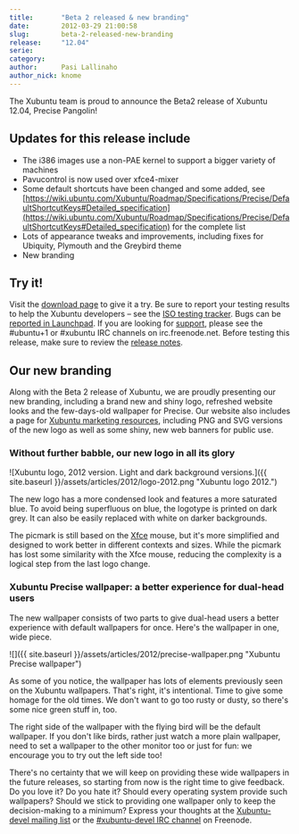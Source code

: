```yaml
---
title:       "Beta 2 released & new branding"
date:        2012-03-29 21:00:58
slug:        beta-2-released-new-branding
release:     "12.04"
serie:       
category:    
author:      Pasi Lallinaho
author_nick: knome
---
```


The Xubuntu team is proud to announce the Beta2 release of Xubuntu 12.04, Precise Pangolin!

Updates for this release include
--------------------------------

- The i386 images use a non-PAE kernel to support a bigger variety of machines
- Pavucontrol is now used over xfce4-mixer
- Some default shortcuts have been changed and some added, see [https://wiki.ubuntu.com/Xubuntu/Roadmap/Specifications/Precise/DefaultShortcutKeys#Detailed_specification](https://wiki.ubuntu.com/Xubuntu/Roadmap/Specifications/Precise/DefaultShortcutKeys#Detailed_specification) for the complete list
- Lots of appearance tweaks and improvements, including fixes for Ubiquity, Plymouth and the Greybird theme
- New branding

Try it!
-------

Visit the [download page](http://cdimage.ubuntu.com/xubuntu/releases/12.04/beta-2/) to give it a try. Be sure to report your testing results to help the Xubuntu developers – see the [ISO testing tracker](http://iso.qa.ubuntu.com/qatracker/build/xubuntu/all). Bugs can be [reported in Launchpad](https://launchpad.net/ubuntu/+filebug/). If you are looking for [support](../help), please see the #ubuntu+1 or #xubuntu IRC channels on irc.freenode.net. Before testing this release, make sure to review the [release notes](https://wiki.ubuntu.com/PrecisePangolin/TechnicalOverview/Beta2).

Our new branding
----------------

Along with the Beta 2 release of Xubuntu, we are proudly presenting our new branding, including a brand new and shiny logo, refreshed website looks and the few-days-old wallpaper for Precise. Our website also includes a page for [Xubuntu marketing resources](http://xubuntu.org/marketingresources/ "Marketing Resources"), including PNG and SVG versions of the new logo as well as some shiny, new web banners for public use.

### Without further babble, our new logo in all its glory

![Xubuntu logo, 2012 version. Light and dark background versions.]({{ site.baseurl }}/assets/articles/2012/logo-2012.png "Xubuntu logo 2012.")

The new logo has a more condensed look and features a more saturated blue. To avoid being superfluous on blue, the logotype is printed on dark grey. It can also be easily replaced with white on darker backgrounds.

The picmark is still based on the [Xfce](http://xfce.org/) mouse, but it's more simplified and designed to work better in different contexts and sizes. While the picmark has lost some similarity with the Xfce mouse, reducing the complexity is a logical step from the last logo change.

### Xubuntu Precise wallpaper: a better experience for dual-head users

The new wallpaper consists of two parts to give dual-head users a better experience with default wallpapers for once. Here's the wallpaper in one, wide piece.

![]({{ site.baseurl }}/assets/articles/2012/precise-wallpaper.png "Xubuntu Precise wallpaper")

As some of you notice, the wallpaper has lots of elements previously seen on the Xubuntu wallpapers. That's right, it's intentional. Time to give some homage for the old times. We don't want to go too rusty or dusty, so there's some nice green stuff in, too.

The right side of the wallpaper with the flying bird will be the default wallpaper. If you don't like birds, rather just watch a more plain wallpaper, need to set a wallpaper to the other monitor too or just for fun: we encourage you to try out the left side too!

There's no certainty that we will keep on providing these wide wallpapers in the future releases, so starting from now is the right time to give feedback. Do you love it? Do you hate it? Should every operating system provide such wallpapers? Should we stick to providing one wallpaper only to keep the decision-making to a minimum? Express your thoughts at the [Xubuntu-devel mailing list](https://lists.ubuntu.com/mailman/listinfo/xubuntu-devel) or the [\#xubuntu-devel IRC channel](http://webchat.freenode.net/?channels=xubuntu-devel&nick=xubuntu...&prompt=1) on Freenode.
